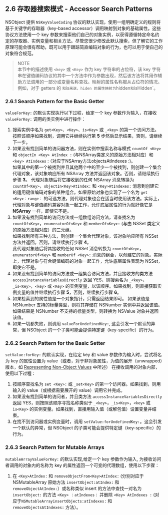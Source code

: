 ## 2.6 存取器搜索模式 - Accessor Search Patterns
NSObject 提供 `NSKeyValueCoding` 协议的默认实现，使用一组明确定义的规则将基于关键字的存取器（key-based accessor）调用映射到对象的基础属性。这些协议方法使用一个 key 参数来搜索他们自己的对象实例，以获得遵循特定命名约定的存取器、实例变量和相关方法。尽管您很少修改此默认搜索，但了解它的工作原理可能会很有帮助，既可以用于跟踪简直编码对象的行为，也可以用于使自己的对象符合规范。

> NOTE  
> 本节中的描述使用 `<key>` 或 `<Key>` 作为 key 字符串的占位符，该 key 字符串在键值编码协议的其中一个方法中作为参数出现，然后该方法将其用作辅助方法调用的一部分或变量名称查找。映射的属性名称服从占位符的情况。例如，对于 getters 的 <key>` 和 `is<Key>` 来说，hiden 的属性映射为 `hidden` 和 `isHidden`。

### 2.6.1 Search Pattern for the Basic Getter
`valueForKey:` 的默认实现执行以下过程，给定一个 key 参数作为输入，在接收 `valueForKey:` 调用的类实例中进行操作：

1. 搜索实例中名为 `get<Key>`、`<Key>`、`is<Key>` 或 `_<key>` 的第一个访问方法。按照该顺序如果找到，调用它并继续执行第 **5** 步然后显示结果，否则，请继续下一步。
2. 如果没有找到简单的访问器方法，则在实例中搜索名称与模式 `countOf <Key>` 和 `objectIn <Key> AtIndex :` (与NSArray类定义的原始方法相对应）和 `<key> AtIndexes：`（对应于NSArray方法objectsAtIndexes :)。  
如果其中的第一个被找到并且其他两个中的至少一个被找到，则创建一个集合代理对象，该对象响应所有 NSArray 方法并返回该对象。否则，请继续执行步骤 **3**。
代理对象随后将它接收到的任何 NSArray 消息转换为 `countOf<Key>`，`objectIn<Key>AtIndex:` 和 `<Key>AtIndexes:` 消息到创建它的适用键值编码对象的某种组合。如果原始对象也实现了一个名为 `get <Key>：range：` 的可选方法，则代理对象也会在适当时使用该方法。实际上，代理对象与键值编码兼容对象一起工作，允许底层属性的行为就好像它是 **NSArray** 一样，即使它不是。
3. 如果没有找到简单的访问方法或一组数组访问方法，请查找名为 `countOf<Key>`，`enumeratorOf<Key>` 和 `memberOf<Key>:` (与由 NSSet 类定义的原始方法相对应）的三元组。  
如果找到所有三种方法，则创建一个集合代理对象，该对象响应所有 NSSet 方法并返回。否则，请继续执行步骤 **4**。    
此代理对象随后将其接收的任何 NSSet 消息转换为 `countOf<Key>`，`enumeratorOf<Key>` 和 `memberOf <Key>:` 消息的组合，以创建它的对象。实际上，代理对象与符合键值编码的对象一起工作，允许底层属性表现为 NSSet，即使它不是。  
4. 如果没有找到简单的访问方法或一组集合访问方法，并且接收方的类方法 `accessInstanceVariablesDirectly` 返回 YES，则搜索名为 `_<key>`，`_is<Key>`，`<key>` 或 `<Key>` 的实例变量，以该顺序。如果找到，则直接获取实例变量的值并继续执行步骤 **5**，否则，继续执行步骤 **6**。
5. 如果检索到的属性值是一个对象指针，只需返回结果即可。
如果该值是 NSNumber 支持的标量类型，则将其存储在 NSNumber 实例中并返回该值。
如果结果是 NSNumber 不支持的标量类型，则转换为 NSValue 对象并返回该值。
6. 如果一切都失败，则调用 `valueForUndefinedKey:`, 这会引发一个默认的异常，但 NSObject 的一个子类可能会提供特定键（key-specific）的行为。

### 2.6.2 Search Pattern for the Basic Setter
`setValue:forKey:` 的默认实现，在给定 key 和 value 参数作为输入时，尝试将名为 key 的属性设置为 value（或者，对于非对象属性，为值的展开（unwrapped）版本，如 [Representing Non-Object Values]() 中所述） 在接收调用的对象内部，使用以下过程：

1. 按顺序查找名为 `set <Key>:` 或 `_set<Key>` 的第一个访问器。如果找到，则用输入的 value（或根据需要展开的 value）调用它并完成。
2. 如果没有找到简单的访问者，并且类方法 `accessInstanceVariablesDirectly` 返回 YES，则按照该顺序寻找名称类似于 `_<key>`，`_is<Key>`，`<key>` 或 `is<Key>` 的实例变量。如果找到，直接用输入值（或解包值）设置变量并结束。
3. 在找不到访问器或实例变量时，调用 `setValue:forUndefinedKey:`。这会引发一个默认的异常，但 NSObject 的子类可能会提供特定键（key-specific）的行为。

### 2.6.3 Search Pattern for Mutable Arrays
`mutableArrayValueForKey:` 的默认实现,给定一个 key 参数作为输入, 为接收访问者调用的对象内的名称为 key 的属性返回一个可变的代理数组，使用以下步骤：

1. 在 `<Key>AtIndex:` 和 `removeObjectFrom<Key>AtIndex:` (分别对应于 NSMutableArray 原始方法 `insertObject:atIndex:` 和 `removeObjectAtIndex:`）或名称类似 insert 的方法中查找一对名为 `insertObject:` 的方法 `<Key> ：atIndexes：` 并删除 `<Key> AtIndexes :` (对应于`NSMutableArrayinsertObjects:atIndexes:` 和 `removeObjectsAtIndexes:` 方法）。

  
  
